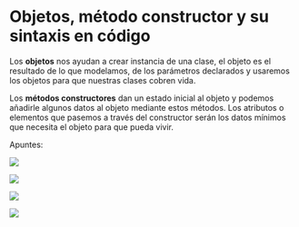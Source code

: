 # Objetos, método constructor y su sintaxis en código

Los **objetos** nos ayudan a crear instancia de una clase, el objeto es el resultado de lo que modelamos, de los parámetros declarados y usaremos los objetos para que nuestras clases cobren vida.

Los **métodos constructores** dan un estado inicial al objeto y podemos añadirle algunos datos al objeto mediante estos métodos. Los atributos o elementos que pasemos a través del constructor serán los datos mínimos que necesita el objeto para que pueda vivir.

Apuntes: 

![](https://static.platzi.com/media/user_upload/Descripcion%20de%20la%20instancia-473220e9-18ed-404c-aa81-5b83b9736b53.jpg)

![](https://static.platzi.com/media/user_upload/Descripcion%20de%20la%20instancia-473220e9-18ed-404c-aa81-5b83b9736b53.jpg)

![](https://static.platzi.com/media/user_upload/1-5a3e2a36-434c-45f4-b8f5-11fe50e9b07f.jpg)

![](https://static.platzi.com/media/user_upload/3-5e541715-41b7-4101-963f-08e16a9537c4.jpg)